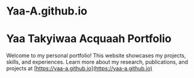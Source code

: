 # Yaa-A.github.io
# Yaa Takyiwaa Acquaah Portfolio
Welcome to my personal portfolio! This website showcases my projects, skills, and experiences.
Learn more about my research, publications, and projects at [https://yaa-a.github.io](https://yaa-a.github.io)
